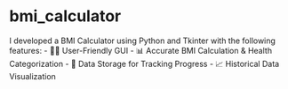 # bmi_calculator
I developed a BMI Calculator using Python and Tkinter with the following features: - 🏋️‍♂️ User-Friendly GUI - 📊 Accurate BMI Calculation &amp; Health Categorization - 💾 Data Storage for Tracking Progress - 📈 Historical Data Visualization
